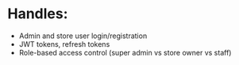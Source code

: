# Handles:
- Admin and store user login/registration
- JWT tokens, refresh tokens
- Role-based access control (super admin vs store owner vs staff)
